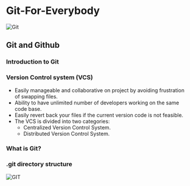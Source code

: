 # Git-For-Everybody

![ Git ](img%5CPresentation0.jpg)

## Git  and Github

### Introduction to Git

### Version Control system (VCS)

* Easily manageable and collaborative on project by avoiding frustration of swapping files\.
* Ability to have unlimited number of developers working on the same code base\.
* Easily revert back your files if the current version code is not feasible\.
* The VCS is divided into two categories:
  * Centralized Version Control System\.
  * Distributed Version Control System\.

### What is Git?

### .git directory structure

![ GIT ](img%5CPresentation1.jpg)
